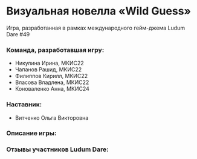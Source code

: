 # Визуальная новелла «Wild Guess»
Игра, разработанная в рамках международного гейм-джема Ludum Dare #49

### Команда, разработавшая игру:
- Никулина Ирина, МКИС22
- Чапанов Рашид, МКИС22
- Филиппов Кирилл, МКИС22
- Власова Владлена, МКИС22
- Коноваленко Анна, МКИС24

### Наставник:
- Витченко Ольга Викторовна

### Описание игры:

### Отзывы участников Ludum Dare:

